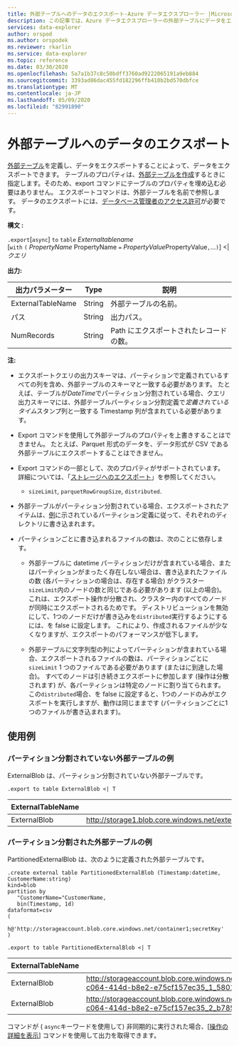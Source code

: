```yaml
---
title: 外部テーブルへのデータのエクスポート-Azure データエクスプローラー |Microsoft Docs
description: この記事では、Azure データエクスプローラーの外部テーブルにデータをエクスポートする方法について説明します。
services: data-explorer
author: orspod
ms.author: orspodek
ms.reviewer: rkarlin
ms.service: data-explorer
ms.topic: reference
ms.date: 03/30/2020
ms.openlocfilehash: 5a7a1b37c8c50bdff3760ad9222065191a9eb884
ms.sourcegitcommit: 3393ad86dac455fd182296ffb410b2bd570dbfce
ms.translationtype: MT
ms.contentlocale: ja-JP
ms.lasthandoff: 05/09/2020
ms.locfileid: "82991890"
---
```

# <a name="export-data-to-an-external-table"></a>外部テーブルへのデータのエクスポート

[外部テーブル](../externaltables.md)を定義し、データをエクスポートすることによって、データをエクスポートできます。
テーブルのプロパティは、[外部テーブルを作成](../externaltables.md#create-or-alter-external-table)するときに指定します。そのため、export コマンドにテーブルのプロパティを埋め込む必要はありません。 エクスポートコマンドは、外部テーブルを名前で参照します。
データのエクスポートには、[データベース管理者のアクセス許可](../access-control/role-based-authorization.md)が必要です。

**構文 :**

`.export`[`async`] `to` `table` *Externaltablename* <br>
[`with` `(` *PropertyName* PropertyName `=` *PropertyValue*PropertyValue`,`...`)`] <|*クエリ*

**出力:**

|出力パラメーター |Type |説明
|---|---|---
|ExternalTableName  |String |外部テーブルの名前。
|パス|String|出力パス。
|NumRecords|String| Path にエクスポートされたレコードの数。

**注:**
* エクスポートクエリの出力スキーマは、パーティションで定義されているすべての列を含め、外部テーブルのスキーマと一致する必要があります。 たとえば、テーブルが*DateTime*でパーティション分割されている場合、クエリ出力スキーマには、外部テーブルパーティション分割定義で*定義されているタイム*スタンプ列と一致する Timestamp 列が含まれている必要があります。

* Export コマンドを使用して外部テーブルのプロパティを上書きすることはできません。
 たとえば、Parquet 形式のデータを、データ形式が CSV である外部テーブルにエクスポートすることはできません。

* Export コマンドの一部として、次のプロパティがサポートされています。 詳細については、「[ストレージへのエクスポート](export-data-to-storage.md)」を参照してください。 
   * `sizeLimit`, `parquetRowGroupSize`, `distributed`.

* 外部テーブルがパーティション分割されている場合、エクスポートされたアイテムは、[例](#partitioned-external-table-example)に示されているパーティション定義に従って、それぞれのディレクトリに書き込まれます。 

* パーティションごとに書き込まれるファイルの数は、次のことに依存します。
   * 外部テーブルに datetime パーティションだけが含まれている場合、またはパーティションがまったく存在しない場合は、書き込まれたファイルの数 (各パーティションの場合は、存在する場合) がクラスター `sizeLimit`内のノードの数と同じである必要があります (以上の場合)。 これは、エクスポート操作が分散され、クラスター内のすべてのノードが同時にエクスポートされるためです。 
   ディストリビューションを無効にして、1つのノードだけが書き込みを`distributed`実行するようにするには、を false に設定します。 これにより、作成されるファイルが少なくなりますが、エクスポートのパフォーマンスが低下します。

   * 外部テーブルに文字列型の列によってパーティションが含まれている場合、エクスポートされるファイルの数は、パーティションごとに`sizeLimit` 1 つのファイルである必要があります (またはに到達した場合)。 すべてのノードは引き続きエクスポートに参加します (操作は分散されます) が、各パーティションは特定のノードに割り当てられます。 この`distributed`場合、を false に設定すると、1つのノードのみがエクスポートを実行しますが、動作は同じままです (パーティションごとに1つのファイルが書き込まれます)。

## <a name="examples"></a>使用例

### <a name="non-partitioned-external-table-example"></a>パーティション分割されていない外部テーブルの例

ExternalBlob は、パーティション分割されていない外部テーブルです。 
```kusto
.export to table ExternalBlob <| T
```

|ExternalTableName|パス|NumRecords|
|---|---|---|
|ExternalBlob|http://storage1.blob.core.windows.net/externaltable1cont1/1_58017c550b384c0db0fea61a8661333e.csv|10|

### <a name="partitioned-external-table-example"></a>パーティション分割された外部テーブルの例

PartitionedExternalBlob は、次のように定義された外部テーブルです。 

```kusto
.create external table PartitionedExternalBlob (Timestamp:datetime, CustomerName:string) 
kind=blob
partition by 
   "CustomerName="CustomerName,
   bin(Timestamp, 1d)
dataformat=csv
( 
   h@'http://storageaccount.blob.core.windows.net/container1;secretKey'
)
```

```kusto
.export to table PartitionedExternalBlob <| T
```

|ExternalTableName|パス|NumRecords|
|---|---|---|
|ExternalBlob|http://storageaccount.blob.core.windows.net/container1/CustomerName=customer1/2019/01/01/fa36f35c-c064-414d-b8e2-e75cf157ec35_1_58017c550b384c0db0fea61a8661333e.csv|10|
|ExternalBlob|http://storageaccount.blob.core.windows.net/container1/CustomerName=customer2/2019/01/01/fa36f35c-c064-414d-b8e2-e75cf157ec35_2_b785beec2c004d93b7cd531208424dc9.csv|10|

コマンドが ( `async`キーワードを使用して) 非同期的に実行された場合、[[操作の詳細を表示](../operations.md#show-operation-details)] コマンドを使用して出力を取得できます。
